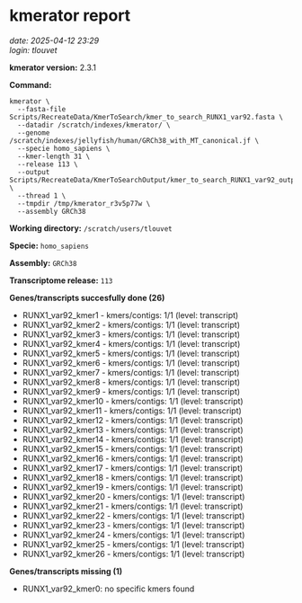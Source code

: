 # kmerator report
*date: 2025-04-12 23:29*  
*login: tlouvet*

**kmerator version:** 2.3.1

**Command:**

```
kmerator \
  --fasta-file Scripts/RecreateData/KmerToSearch/kmer_to_search_RUNX1_var92.fasta \
  --datadir /scratch/indexes/kmerator/ \
  --genome /scratch/indexes/jellyfish/human/GRCh38_with_MT_canonical.jf \
  --specie homo_sapiens \
  --kmer-length 31 \
  --release 113 \
  --output Scripts/RecreateData/KmerToSearchOutput/kmer_to_search_RUNX1_var92_output \
  --thread 1 \
  --tmpdir /tmp/kmerator_r3v5p77w \
  --assembly GRCh38
```

**Working directory:** `/scratch/users/tlouvet`

**Specie:** `homo_sapiens`

**Assembly:** `GRCh38`

**Transcriptome release:** `113`

**Genes/transcripts succesfully done (26)**

- RUNX1_var92_kmer1 - kmers/contigs: 1/1 (level: transcript)
- RUNX1_var92_kmer2 - kmers/contigs: 1/1 (level: transcript)
- RUNX1_var92_kmer3 - kmers/contigs: 1/1 (level: transcript)
- RUNX1_var92_kmer4 - kmers/contigs: 1/1 (level: transcript)
- RUNX1_var92_kmer5 - kmers/contigs: 1/1 (level: transcript)
- RUNX1_var92_kmer6 - kmers/contigs: 1/1 (level: transcript)
- RUNX1_var92_kmer7 - kmers/contigs: 1/1 (level: transcript)
- RUNX1_var92_kmer8 - kmers/contigs: 1/1 (level: transcript)
- RUNX1_var92_kmer9 - kmers/contigs: 1/1 (level: transcript)
- RUNX1_var92_kmer10 - kmers/contigs: 1/1 (level: transcript)
- RUNX1_var92_kmer11 - kmers/contigs: 1/1 (level: transcript)
- RUNX1_var92_kmer12 - kmers/contigs: 1/1 (level: transcript)
- RUNX1_var92_kmer13 - kmers/contigs: 1/1 (level: transcript)
- RUNX1_var92_kmer14 - kmers/contigs: 1/1 (level: transcript)
- RUNX1_var92_kmer15 - kmers/contigs: 1/1 (level: transcript)
- RUNX1_var92_kmer16 - kmers/contigs: 1/1 (level: transcript)
- RUNX1_var92_kmer17 - kmers/contigs: 1/1 (level: transcript)
- RUNX1_var92_kmer18 - kmers/contigs: 1/1 (level: transcript)
- RUNX1_var92_kmer19 - kmers/contigs: 1/1 (level: transcript)
- RUNX1_var92_kmer20 - kmers/contigs: 1/1 (level: transcript)
- RUNX1_var92_kmer21 - kmers/contigs: 1/1 (level: transcript)
- RUNX1_var92_kmer22 - kmers/contigs: 1/1 (level: transcript)
- RUNX1_var92_kmer23 - kmers/contigs: 1/1 (level: transcript)
- RUNX1_var92_kmer24 - kmers/contigs: 1/1 (level: transcript)
- RUNX1_var92_kmer25 - kmers/contigs: 1/1 (level: transcript)
- RUNX1_var92_kmer26 - kmers/contigs: 1/1 (level: transcript)


**Genes/transcripts missing (1)**

- RUNX1_var92_kmer0: no specific kmers found
